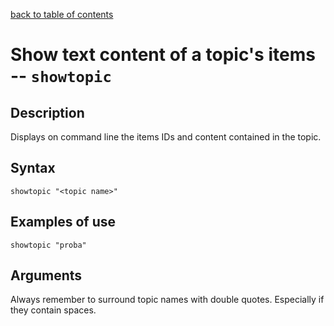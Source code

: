 [back to table of contents](/index.md)
# Show text content of a topic's items -- `showtopic`
## Description
Displays on command line the items IDs and content contained in the topic.
## Syntax
`showtopic "<topic name>"`
## Examples of use
```
showtopic "proba"
```
## Arguments
Always remember to surround topic names with double quotes. Especially if they contain spaces.